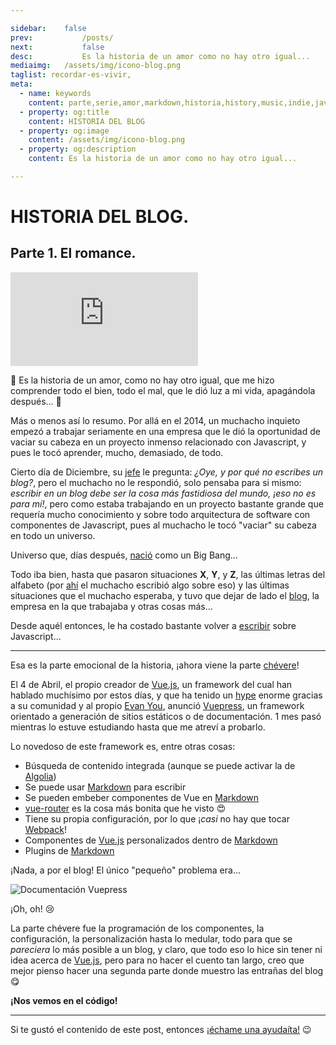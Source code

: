 ```yaml
---

sidebar:	false
prev:			/posts/
next:			false
desc:			Es la historia de un amor como no hay otro igual...
mediaimg:	/assets/img/icono-blog.png
taglist: recordar-es-vivir,
meta:
  - name: keywords
    content: parte,serie,amor,markdown,historia,history,music,indie,javascript,list,vuepress,vue
  - property: og:title
    content: HISTORIA DEL BLOG
  - property: og:image
    content: /assets/img/icono-blog.png
  - property: og:description
    content: Es la historia de un amor como no hay otro igual...

---
```


# HISTORIA DEL BLOG.

## Parte 1. El romance.

<iframe src="https://www.youtube.com/embed/shYVwUFPZy0?start=21" frameborder="0"
allow="autoplay; encrypted-media" allowfullscreen></iframe>

:musical_note: Es la historia de un amor, como no hay otro igual, que me hizo
comprender todo el bien, todo el mal, que le dió luz a mi vida, apagándola
después... :musical_note:

Más o menos así lo resumo. Por allá en el 2014, un muchacho inquieto empezó
a trabajar seriamente en una empresa que le dió la oportunidad de vaciar su
cabeza en un proyecto inmenso relacionado con Javascript, y pues le tocó
aprender, mucho, demasiado, de todo.

Cierto día de Diciembre, su [jefe][2] le pregunta: _¿Oye, y por qué no escribes
un blog?_, pero el muchacho no le respondió, solo pensaba para si mismo:
_escribir en un blog debe ser la cosa más fastidiosa del mundo, ¡eso no es para
mí!_, pero como estaba trabajando en un proyecto bastante grande que requería
mucho conocimiento y sobre todo arquitectura de software con componentes de
Javascript, pues al muchacho le tocó "vaciar" su cabeza en todo un universo.

Universo que, días después, [nació][1] como un Big Bang...

Todo iba bien, hasta que pasaron situaciones **X**, **Y**, y **Z**, las últimas
letras del alfabeto (por [ahí][3] el muchacho escribió algo sobre eso) y las
últimas situaciones que el muchacho esperaba, y tuvo que dejar de lado el
[blog][4], la empresa en la que trabajaba y otras cosas más...

Desde aquél entonces, le ha costado bastante volver a [escribir][5] sobre
Javascript...

<hr>

Esa es la parte emocional de la historia, ¡ahora viene la parte [chévere][6]!

El 4 de Abril, el propio creador de [Vue.js][7], un framework del cual han
hablado muchísimo por estos días, y que ha tenido un [hype][8] enorme gracias a
su comunidad y al propio [Evan You][9], anunció [Vuepress][10], un framework
orientado a generación de sitios estáticos o de documentación. 1 mes pasó
mientras lo estuve estudiando hasta que me atreví a probarlo.

Lo novedoso de este framework es, entre otras cosas:
+ Búsqueda de contenido integrada (aunque se puede activar la de [Algolia][11])
+ Se puede usar [Markdown][12] para escribir
+ Se pueden embeber componentes de Vue en [Markdown][12]
+ [vue-router][13] es la cosa más bonita que he visto :heart_eyes:
+ Tiene su propia configuración, por lo que ¡_casi_ no hay que tocar
[Webpack][14]!
+ Componentes de [Vue.js][7] personalizados dentro de [Markdown][12]
+ Plugins de [Markdown][12]

¡Nada, a por el blog! El único "pequeño" problema era...

![Documentación Vuepress](/assets/img/about-vuepress.png)

¡Oh, oh! :cry:

La parte chévere fue la programación de los componentes, la configuración, la
personalización hasta lo medular, todo para que se _pareciera_ lo más posible a
un blog, y claro, que todo eso lo hice sin tener ni idea acerca de [Vue.js][7],
pero para no hacer el cuento tan largo, creo que mejor pienso hacer una segunda
parte donde muestro las entrañas del blog :yum:

**¡Nos vemos en el código!**

<hr>

Si te gustó el contenido de este post, entonces [¡échame una ayudaíta!][100]
:wink:

<tag-list :tagstring="$page.frontmatter.taglist"></tag-list>

[1]: https://jotaeseymas.wordpress.com
[2]: https://blog.crespo.org.ve/
[3]: https://jotaeseymas.surge.sh/posts/2018/05/03/alfabeto-de-javascript.html/
[4]: https://jotaeseymas.wordpress.com/2017/01/01/primer-post-del-ano-feliz-ano-nuevo/
[5]: https://www.linkedin.com/in/jhonygrillet/detail/recent-activity/posts/
[6]: https://www.urbandictionary.com/define.php?term=chevere
[7]: https://vuejs.org/
[8]: https://www.urbandictionary.com/define.php?term=hype
[9]: https://github.com/yyx990803
[10]: https://vuepress.vuejs.org/
[11]: https://www.algolia.com/
[12]: http://markdown-it.github.io/
[13]: https://router.vuejs.org/en/
[14]: https://webpack.js.org/
[100]: /ayuda/

